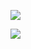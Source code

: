 ![](https://forrentrypluh.carrd.co/assets/images/gallery05/fe51c949.jpg?v=120978e4)

![](https://komarev.com/ghpvc/?username=your-github-username&color=88899d&style=plastic)

